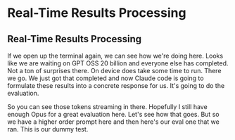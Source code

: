 # Real-Time Results Processing

<!-- 추출 정보
노드 ID: 14
제목: Real-Time Results Processing
추출 길이: 656자
추출 시간: 2025-08-13 17:34:03
-->

## Real-Time Results Processing

If we open up the terminal again, we can see how we're doing here. Looks like we are waiting on GPT OSS 20 billion and everyone else has completed. Not a ton of surprises there. On device does take some time to run. There we go. We just got that completed and now Claude code is going to formulate these results into a concrete response for us. It's going to do the evaluation.

So you can see those tokens streaming in there. Hopefully I still have enough Opus for a great evaluation here. Let's see how that goes. But so we have a higher order prompt here and then here's our eval one that we ran. This is our dummy test.
